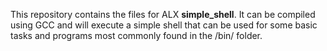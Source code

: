 This repository contains the files for ALX **simple_shell**. It can be compiled using GCC and will execute a simple shell that can be used for some basic tasks and programs most commonly found in the /bin/ folder.

